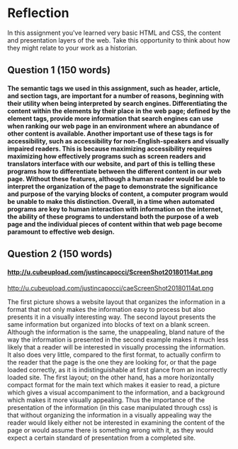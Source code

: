 # Reflection

In this assignment you've learned very basic HTML and CSS, the content and presentation layers of the web. Take this opportunity to think about how they might relate to your work as a historian.

## Question 1 (150 words)
#### The semantic tags we used in this assignment, such as header, article, and section tags, are important for a number of reasons, beginning with their utility when being interpreted by search engines. Differentiating the content within the elements by their place in the web page; defined by the element tags, provide more information that search engines can use when ranking our web page in an environment where an abundance of other content is available. Another important use of these tags is for accessibility, such as accessibility for non-English-speakers and visually impaired readers. This is because maximizing accessibility requires maximizing how effectively programs such as screen readers and translators interface with our website, and part of this is telling these programs how to differentiate between the different content in our web page. Without these features, although a human reader would be able to interpret the organization of the page to demonstrate the significance and purpose of the varying blocks of content, a computer program would be unable to make this distinction. Overall, in a time when automated programs are key to human interaction with information on the internet, the ability of these programs to understand both the purpose of a web page and the individual pieces of content within that web page become paramount to effective web design.

## Question 2 (150 words)
#### <http://u.cubeupload.com/justincapocci/ScreenShot20180114at.png>  
<http://u.cubeupload.com/justincapocci/caeScreenShot20180114at.png>

The first picture shows a website layout that organizes the information in a format that not only makes the information easy to process but also presents it in a visually interesting way. The second layout presents the same information but organized into blocks of text on a blank screen. Although the information is the same, the unappealing, bland nature of the way the information is presented in the second example makes it much less likely that a reader will be interested in visually processing the information. It also does very little, compared to the first format, to actually confirm to the reader that the page is the one they are looking for, or that the page loaded correctly, as it is indistinguishable at first glance from an incorrectly loaded site. The first layout; on the other hand, has a more horizontally compact format for the main text which makes it easier to read, a picture which gives a visual accompaniment to the information, and a background which makes it more visually appealing. Thus the importance of the presentation of the information (in this case manipulated through css) is that without organizing the information in a visually appealing way the reader would likely either not be interested in examining the content of the page or would assume there is something wrong with it, as they would expect a certain standard of presentation from a completed site.
